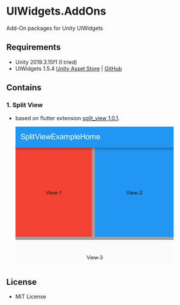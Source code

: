 # UIWidgets.AddOns
 Add-On packages for Unity UIWidgets 
 
 ## Requirements
 * Unity 2019.3.15f1 (I tried)
 * UIWidgets 1.5.4  [Unity Asset Store]((https://assetstore.unity.com/packages/tools/gui/uiwidgets-146398)) | [GitHub](https://github.com/UnityTech/UIWidgets/releases)
 
 
## Contains
 
### 1. Split View
* based on flutter extension [split_view 1.0.1](https://pub.dev/packages/split_view/).

    ![](docs/images/SplitView.gif)
 
 
 ## License 
 * MIT License
 